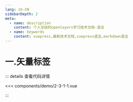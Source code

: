 ```yaml
---
lang: zh-CN
sidebarDepth: 2
meta:
  - name: description
    content: 个人总结的openlayers学习技术文档-语法
  - name: keywords
    content: vuepress,最新技术文档,vuepress语法,markdown语法
---
```


# 一.矢量标签

  <Container url="https://zhoubichuan.com/resume/demo/?type=openlayers&name=2-3-1-1.vue" />

::: details 查看代码详情

<<< components/demo/2-3-1-1.vue

:::